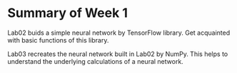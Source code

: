 # Summary of Week 1

Lab02 buids a simple neural network by TensorFlow library. Get acquainted with basic functions of this library.

Lab03 recreates the neural network built in Lab02 by NumPy. This helps to understand the underlying calculations of a neural network.
